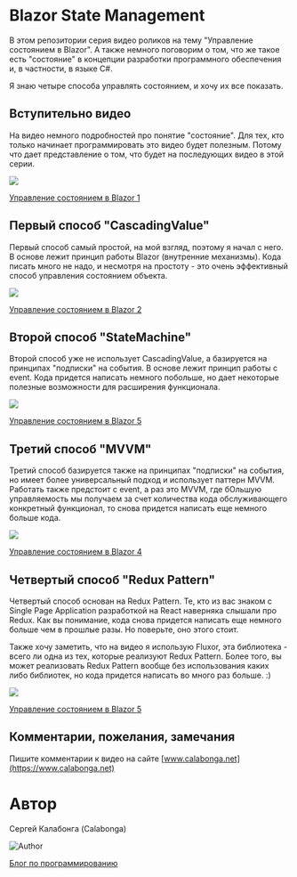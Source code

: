 # Blazor State Management

В этом репозитории серия видео роликов на тему "Управление состоянием в Blazor". А также немного поговорим о том, что же такое есть "состояние" в концепции разработки программного обеспечения и, в частности, в языке C#.

Я знаю четыре способа управлять состоянием, и хочу их все показать.

## Вступительно видео

На видео немного подробностей про понятие "состояние". Для тех, кто только начинает программировать это видео будет полезным. Потому что дает представление о том, что будет на последующих видео в этой серии.

[![](https://www.calabonga.net/Uploads/blazor-state-management-1/1.png)](https://www.calabonga.net/blog/post/blazor-state-management-1)

[Управление состоянием в Blazor 1](https://www.calabonga.net/blog/post/blazor-state-management-1)

## Первый способ "CascadingValue"

Первый способ самый простой, на мой взгляд, поэтому я начал с него. В основе лежит принцип работы Blazor (внутренние механизмы). Кода писать много не надо, и несмотря на простоту - это очень эффективный способ управления состоянием объекта.

[![](https://www.calabonga.net/Uploads/blazor-state-management-2/1.png)](https://www.calabonga.net/blog/post/blazor-state-management-2)

[Управление состоянием в Blazor 2](https://www.calabonga.net/blog/post/blazor-state-management-2)

## Второй способ "StateMachine"

Второй способ уже не использует CascadingValue, а базируется на принципах "подписки" на события. В основе лежит принцип работы с event. Кода придется написать немного побольше, но дает некоторые полезные возможности для расширения функционала.

[![](https://www.calabonga.net/Uploads/blazor-state-management-3/1.png)](https://www.calabonga.net/blog/post/blazor-state-management-3)

[Управление состоянием в Blazor 5](https://www.calabonga.net/blog/post/blazor-state-management-3)

## Третий способ "MVVM"

Третий способ базируется также на принципах "подписки" на события, но имеет более универсальный подход и использует паттерн MVVM. Работать также предстоит с event, а раз это MVVM, где бОльшую управляемость мы получаем за счет количества кода обслуживающего конкретный функционал, то снова придется написать еще немного больше кода.

[![](https://www.calabonga.net/Uploads/blazor-state-management-4/1.png)](https://www.calabonga.net/blog/post/blazor-state-management-4)

[Управление состоянием в Blazor 4](https://www.calabonga.net/blog/post/blazor-state-management-4)

## Четвертый способ "Redux Pattern"

Четвертый способ основан на Redux Pattern. Те, кто из вас знаком с Single Page Application разработкой на React наверняка слышали про Redux. Как вы понимание, кода снова придется написать еще немного больше чем в прошлые разы. Но поверьте, оно этого стоит.

Также хочу заметить, что на видео я использую Fluxor, эта библиотека - всего ли одна из тех, которые реализуют Redux Pattern. Более того, вы может реализовать Redux Pattern вообще без использования каких либо библиотек, но кода придется написать во много раз больше. :)

[![](https://www.calabonga.net/Uploads/blazor-state-management-5/1.png)](https://www.calabonga.net/blog/post/blazor-state-management-5)

[Управление состоянием в Blazor 5](https://www.calabonga.net/blog/post/blazor-state-management-5)

## Комментарии, пожелания, замечания

Пишите комментарии к видео на сайте [www.calabonga.net](https://www.calabonga.net)

# Автор

Сергей Калабонга (Calabonga)

![Author](https://www.calabonga.net/images/Calabonga.gif)

[Блог по программированию](https://www.calabonga.net)
